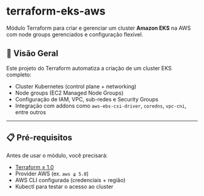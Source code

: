 # terraform-eks-aws

Módulo Terraform para criar e gerenciar um cluster **Amazon EKS** na AWS com node groups gerenciados e configuração flexível.

## 🌟 Visão Geral

Este projeto do Terraform automatiza a criação de um cluster EKS completo:

- Cluster Kubernetes (control plane + networking)
- Node groups (EC2 Managed Node Groups)
- Configuração de IAM, VPC, sub-redes e Security Groups
- Integração com addons como `aws-ebs-csi-driver`, `coredns`, `vpc-cni`, entre outros

---

## 📋 Pré-requisitos

Antes de usar o módulo, você precisará:

- [Terraform ≥ 1.0](https://www.terraform.io/)
- Provider AWS (ex. `aws ≧ 5.0`)
- AWS CLI configurada (credenciais + região)
- Kubectl para testar o acesso ao cluster


